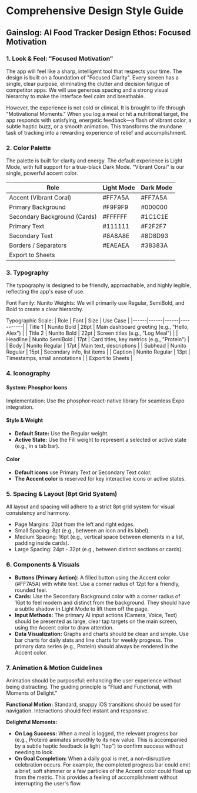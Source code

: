 # Comprehensive Design Style Guide

## Gainslog: AI Food Tracker Design Ethos: Focused Motivation

### 1. Look & Feel: "Focused Motivation"

The app will feel like a sharp, intelligent tool that respects your time. The design is built on a foundation of "Focused Clarity". Every screen has a single, clear purpose, eliminating the clutter and decision fatigue of competitor apps. We will use generous spacing and a strong visual hierarchy to make the interface feel calm and breathable.

However, the experience is not cold or clinical. It is brought to life through "Motivational Moments." When you log a meal or hit a nutritional target, the app responds with satisfying, energetic feedback—a flash of vibrant color, a subtle haptic buzz, or a smooth animation. This transforms the mundane task of tracking into a rewarding experience of relief and accomplishment.

### 2. Color Palette

The palette is built for clarity and energy. The default experience is Light Mode, with full support for a true-black Dark Mode. "Vibrant Coral" is our single, powerful accent color.

| Role                         | Light Mode | Dark Mode |
| ---------------------------- | ---------- | --------- |
| Accent (Vibrant Coral)       | #FF7A5A    | #FF7A5A   |
| Primary Background           | #F9F9F9    | #000000   |
| Secondary Background (Cards) | #FFFFFF    | #1C1C1E   |
| Primary Text                 | #111111    | #F2F2F7   |
| Secondary Text               | #8A8A8E    | #8D8D93   |
| Borders / Separators         | #EAEAEA    | #38383A   |
| Export to Sheets             |

### 3. Typography

The typography is designed to be friendly, approachable, and highly legible, reflecting the app's ease of use.

Font Family: Nunito
Weights: We will primarily use Regular, SemiBold, and Bold to create a clear hierarchy.

Typographic Scale:
| Role | Font | Size | Use Case |
|------|------|------|-----------|
| Title 1 | Nunito Bold | 28pt | Main dashboard greeting (e.g., "Hello, Alex") |
| Title 2 | Nunito Bold | 22pt | Screen titles (e.g., "Log Meal") |
| Headline | Nunito SemiBold | 17pt | Card titles, key metrics (e.g., "Protein") |
| Body | Nunito Regular | 17pt | Main text, descriptions |
| Subhead | Nunito Regular | 15pt | Secondary info, list items |
| Caption | Nunito Regular | 13pt | Timestamps, small annotations |
| Export to Sheets |

### 4. Iconography

#### System: Phosphor Icons

Implementation: Use the phosphor-react-native library for seamless Expo integration.

#### Style & Weight

- **Default State:** Use the Regular weight.
- **Active State:** Use the Fill weight to represent a selected or active state (e.g., in a tab bar).

#### Color

- **Default icons** use Primary Text or Secondary Text color.
- **The Accent color** is reserved for key interactive icons or active states.

### 5. Spacing & Layout (8pt Grid System)

All layout and spacing will adhere to a strict 8pt grid system for visual consistency and harmony.

- Page Margins: 20pt from the left and right edges.
- Small Spacing: 8pt (e.g., between an icon and its label).
- Medium Spacing: 16pt (e.g., vertical space between elements in a list, padding inside cards).
- Large Spacing: 24pt - 32pt (e.g., between distinct sections or cards).

### 6. Components & Visuals

- **Buttons (Primary Action):** A filled button using the Accent color (#FF7A5A) with white text. Use a corner radius of 12pt for a friendly, rounded feel.
- **Cards:** Use the Secondary Background color with a corner radius of 16pt to feel modern and distinct from the background. They should have a subtle shadow in Light Mode to lift them off the page.
- **Input Methods:** The primary AI input actions (Camera, Voice, Text) should be presented as large, clear tap targets on the main screen, using the Accent color to draw attention.
- **Data Visualization:** Graphs and charts should be clean and simple. Use bar charts for daily stats and line charts for weekly progress. The primary data series (e.g., Protein) should always be rendered in the Accent color.

### 7. Animation & Motion Guidelines

Animation should be purposeful: enhancing the user experience without being distracting. The guiding principle is "Fluid and Functional, with Moments of Delight."

**Functional Motion:** Standard, snappy iOS transitions should be used for navigation. Interactions should feel instant and responsive.

**Delightful Moments:**

- **On Log Success:** When a meal is logged, the relevant progress bar (e.g., Protein) animates smoothly to its new value. This is accompanied by a subtle haptic feedback (a light "tap") to confirm success without needing to look.
- **On Goal Completion:** When a daily goal is met, a non-disruptive celebration occurs. For example, the completed progress bar could emit a brief, soft shimmer or a few particles of the Accent color could float up from the metric. This provides a feeling of accomplishment without interrupting the user's flow.
